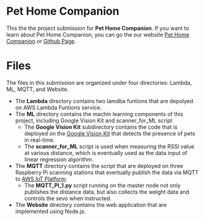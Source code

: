 # Pet Home Companion

This the the project submission for **Pet Home Companion**. If you want to learn about Pet Home Companion, you can go the our website [Pet Home Companion](https://iotcolumbia2019glzz.weebly.com/) or [Github Page](https://github.com/guoshanglin/Smart-Pet-Care). 

# Files

The files in this submission are organized under four directories: Lambda, ML, MQTT, and Website.

* The **Lambda** directory contains two lamdba funtions that are depolyed on AWS Lambda Funtions service. 
* The **ML** directory contains the machin learning components of this project, including Google Vision Kit and scanner_for_ML script
	* The **Google Vision Kit** subdirectory contains the code that is deployed on the  [Google Vision Kit](https://aiyprojects.withgoogle.com/vision/) that detects the presence of pets in real-time.
	* The **scanner_for_ML** script is used when measuring the RSSI value at various distance, which is eventually used as the data input of linear regression algorithm.
* The **MQTT** directory contains the script that are deployed on three Raspberry Pi scanning stations that evertually publish the data via MQTT to [AWS IoT Platform](https://aws.amazon.com/iot-core/). 
	* The **MQTT_PI_1.py** script running on the master node not only publishes the distance data, but also collects the weight data and controls the sevo when instructed.
* The **Website** directory contains the web application that are implemented using Node.js. 

